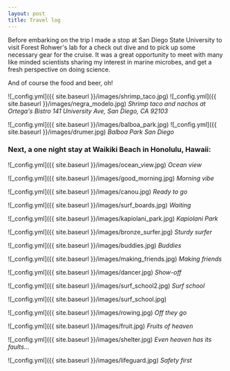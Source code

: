 ```yaml
---
layout: post
title: Travel log 
---
```



Before embarking on the trip I made a stop at San Diego State University to visit Forest Rohwer's lab for a check out dive and to pick up some necessary gear for the cruise.
It was a great opportunity to meet with many like minded scientists sharing my interest in marine microbes, and get a fresh perspective on doing science.

And of course the food and beer, oh!

![_config.yml]({{ site.baseurl }}/images/shrimp_taco.jpg)
![_config.yml]({{ site.baseurl }}/images/negra_modelo.jpg)
_Shrimp taco and nachos at Ortega's Bistro 141 University Ave, San Diego, CA 92103_

![_config.yml]({{ site.baseurl }}/images/balboa_park.jpg)
![_config.yml]({{ site.baseurl }}/images/drumer.jpg)
_Balboa Park San Diego_

### Next, a one night stay at Waikiki Beach in Honolulu, Hawaii:

![_config.yml]({{ site.baseurl }}/images/ocean_view.jpg)
_Ocean view_

![_config.yml]({{ site.baseurl }}/images/good_morning.jpg)
_Morning vibe_

![_config.yml]({{ site.baseurl }}/images/canou.jpg)
_Ready to go_

![_config.yml]({{ site.baseurl }}/images/surf_boards.jpg)
_Waiting_

![_config.yml]({{ site.baseurl }}/images/kapiolani_park.jpg)
_Kapiolani Park_

![_config.yml]({{ site.baseurl }}/images/bronze_surfer.jpg)
_Sturdy surfer_

![_config.yml]({{ site.baseurl }}/images/buddies.jpg)
_Buddies_

![_config.yml]({{ site.baseurl }}/images/making_friends.jpg)
_Making friends_

![_config.yml]({{ site.baseurl }}/images/dancer.jpg)
_Show-off_

![_config.yml]({{ site.baseurl }}/images/surf_school2.jpg)
_Surf school_

![_config.yml]({{ site.baseurl }}/images/surf_school.jpg)


![_config.yml]({{ site.baseurl }}/images/rowing.jpg)
_Off they go_

![_config.yml]({{ site.baseurl }}/images/fruit.jpg)
_Fruits of heaven_

![_config.yml]({{ site.baseurl }}/images/shelter.jpg)
_Even heaven has its faults..._

![_config.yml]({{ site.baseurl }}/images/lifeguard.jpg)
_Safety first_
